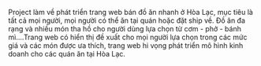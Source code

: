 Project làm về phát triển trang web bán đồ ăn nhanh ở Hòa Lạc, mục tiêu là tất cả mọi người, mọi người có thể ăn tại quán hoặc đặt ship về. Đồ ăn đa rạng và nhiều món tha hồ cho người dùng lựa chọn từ cơm - phở - bánh mì....Trang web có hiển thị đề xuất cho mọi người lựa chọn trong các mức giá và các món được ưa thích, trang web hi vọng phát triển mô hình kinh doanh cho các quán ăn tại Hòa Lạc.

